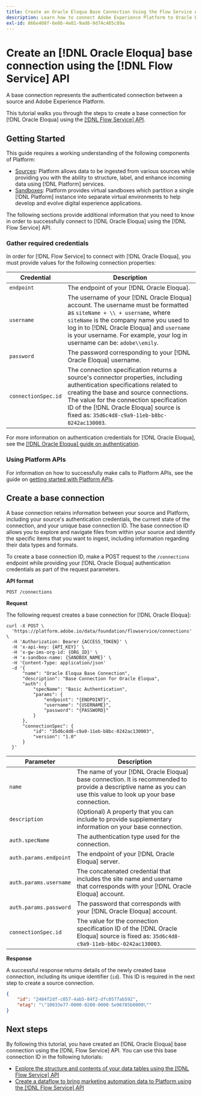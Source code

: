 ```yaml
---
title: Create an Oracle Eloqua Base Connection Using the Flow Service API
description: Learn how to connect Adobe Experience Platform to Oracle Eloqua using the Flow Service API.
exl-id: 866e408f-6e0b-4e81-9ad8-9d74c485c89a
---
```

# Create an [!DNL Oracle Eloqua] base connection using the [!DNL Flow Service] API

A base connection represents the authenticated connection between a source and Adobe Experience Platform.

This tutorial walks you through the steps to create a base connection for [!DNL Oracle Eloqua] using the [[!DNL Flow Service] API](https://www.adobe.io/experience-platform-apis/references/flow-service/).

## Getting Started

This guide requires a working understanding of the following components of Platform:

* [Sources](../../../../home.md): Platform allows data to be ingested from various sources while providing you with the ability to structure, label, and enhance incoming data using [!DNL Platform] services.
* [Sandboxes](../../../../../sandboxes/home.md): Platform provides virtual sandboxes which partition a single [!DNL Platform] instance into separate virtual environments to help develop and evolve digital experience applications.

The following sections provide additional information that you need to know in order to successfully connect to [!DNL Oracle Eloqua] using the [!DNL Flow Service] API.

### Gather required credentials

In order for [!DNL Flow Service] to connect with [!DNL Oracle Eloqua], you must provide values for the following connection properties:

| Credential | Description |
| --- | --- |
| `endpoint` | The endpoint of your [!DNL Oracle Eloqua]. |
| `username` | The username of your [!DNL Oracle Eloqua] account. The username must be formatted as `siteName + \\ + username`, where `siteName` is the company name you used to log in to [!DNL Oracle Eloqua] and `username` is your username. For example, your log in username can be: `adobe\\emily`. |
| `password` | The password corresponding to your [!DNL Oracle Eloqua] username. |
| `connectionSpec.id` | The connection specification returns a source's connector properties, including authentication specifications related to creating the base and source connections. The value for the connection specification ID of the [!DNL Oracle Eloqua] source is fixed as: `35d6c4d8-c9a9-11eb-b8bc-0242ac130003`. |

For more information on authentication credentials for [!DNL Oracle Eloqua], see the [[!DNL Oracle Eloqua] guide on authentication](https://docs.oracle.com/en/cloud/saas/marketing/eloqua-rest-api/Authentication_Basic.html).

### Using Platform APIs

For information on how to successfully make calls to Platform APIs, see the guide on [getting started with Platform APIs](../../../../../landing/api-guide.md).

## Create a base connection

A base connection retains information between your source and Platform, including your source's authentication credentials, the current state of the connection, and your unique base connection ID. The base connection ID allows you to explore and navigate files from within your source and identify the specific items that you want to ingest, including information regarding their data types and formats.

To create a base connection ID, make a POST request to the `/connections` endpoint while providing your [!DNL Oracle Eloqua] authentication credentials as part of the request parameters.

**API format**

```https
POST /connections
```

**Request**

The following request creates a base connection for [!DNL Oracle Eloqua]:

```shell
curl -X POST \
  'https://platform.adobe.io/data/foundation/flowservice/connections' \
  -H 'Authorization: Bearer {ACCESS_TOKEN}' \
  -H 'x-api-key: {API_KEY}' \
  -H 'x-gw-ims-org-id: {ORG_ID}' \
  -H 'x-sandbox-name: {SANDBOX_NAME}' \
  -H 'Content-Type: application/json'
  -d '{
      "name": "Oracle Eloqua Base Connection",
      "description": "Base Connection for Oracle Eloqua",
      "auth": {
          "specName": "Basic Authentication",
          "params": {
              "endpoint": "{ENDPOINT}",
              "username": "{USERNAME}",
              "password": "{PASSWORD}"
          }
      },
      "connectionSpec": {
          "id": "35d6c4d8-c9a9-11eb-b8bc-0242ac130003",
          "version": "1.0"
      }
  }'
```

| Parameter | Description |
| --- | --- |
| `name` | The name of your [!DNL Oracle Eloqua] base connection. It is recommended to provide a descriptive name as you can use this value to look up your base connection. |
| `description` | (Optional) A property that you can include to provide supplementary information on your base connection. |
| `auth.specName` | The authentication type used for the connection. |
| `auth.params.endpoint` | The endpoint of your [!DNL Oracle Eloqua] server.  |
| `auth.params.username` | The concatenated credential that includes the site name and username that corresponds with your [!DNL Oracle Eloqua] account. |
| `auth.params.password` | The password that corresponds with your [!DNL Oracle Eloqua] account. |
| `connectionSpec.id` | The value for the connection specification ID of the [!DNL Oracle Eloqua] source is fixed as: `35d6c4d8-c9a9-11eb-b8bc-0242ac130003`. |

**Response**

A successful response returns details of the newly created base connection, including its unique identifier (`id`). This ID is required in the next step to create a source connection.

```json
{
    "id": "2484f2df-c057-4ab5-84f2-dfc0577ab592",
    "etag": "\"10033e77-0000-0200-0000-5e96785b0000\""
}
```

## Next steps

By following this tutorial, you have created an [!DNL Oracle Eloqua] base connection using the [!DNL Flow Service] API. You can use this base connection ID in the following tutorials:

* [Explore the structure and contents of your data tables using the [!DNL Flow Service] API](../../explore/tabular.md)
* [Create a dataflow to bring marketing automation data to Platform using the [!DNL Flow Service] API](../../collect/marketing-automation.md)
